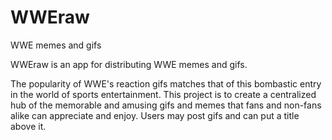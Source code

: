 # WWEraw
WWE memes and gifs

WWEraw is an app for distributing WWE memes and gifs. 

The popularity of WWE's reaction gifs matches that of this bombastic entry in the world of sports entertainment.
This project is to create a centralized hub of the memorable and amusing gifs and memes that fans and non-fans
alike can appreciate and enjoy. Users may post gifs and can put a title above it. 

